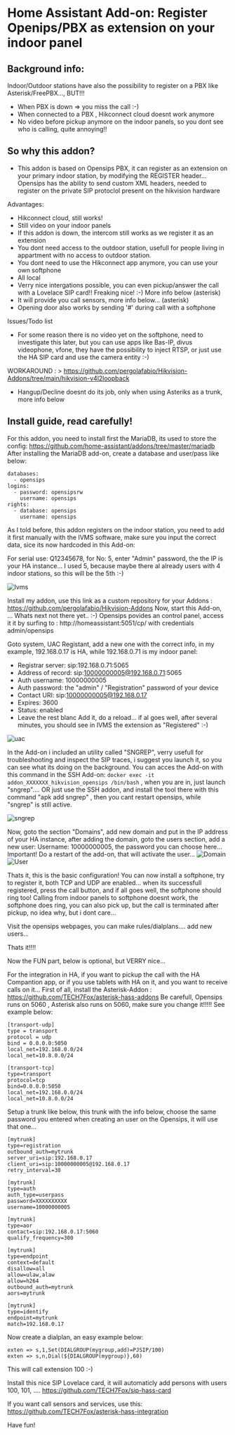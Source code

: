 # Home Assistant Add-on: Register Openips/PBX as extension on your indoor panel

## Background info:

Indoor/Outdoor stations have also the possibility to register on a PBX like Asterisk/FreePBX..., BUT!!!

- When PBX is down => you miss the call :-)
- When connected to a PBX , Hikconnect cloud doesnt work anymore
- No video before pickup anymore on the indoor panels, so you dont see who is calling, quite annoying!!

## So why this addon?
- This addon is based on Opensips PBX, it can register as an extension on your primary indoor station, by modifying the REGISTER header... Opensips has the ability to send custom XML headers, needed to register on the private SIP protoclol present on the hikvision hardware

Advantages:

- Hikconnect cloud, still works!
- Still video on your indoor panels
- If this addon is down, the intercom still works as we register it as an extension
- You dont need access to the outdoor station, usefull for people living in appartment with no access to outdoor station.
- You dont need to use the Hikconnect app anymore, you can use your own softphone
- All local
- Verry nice intergations possible, you can even pickup/answer the call with a Lovelace SIP card!! Freaking nice! :-)  More info below (asterisk)
- It will provide you call sensors, more info below... (asterisk)
- Opening door also works by sending '#' during call with a softphone

Issues/Todo list 

- For some reason there is no video yet on the softphone, need to investigate this later, but you can use apps like Bas-IP, divus videophone, vfone, they have the possibility to inject RTSP, or just use the HA SIP card and use the camera entity :-)

WORKAROUND : > https://github.com/pergolafabio/Hikvision-Addons/tree/main/hikvision-v4l2loopback
- Hangup/Decline doesnt do its job, only when using Asteriks as a trunk, more info below

## Install guide, read carefully!

For this addon, you need to install first the MariaDB, its used to store the config: https://github.com/home-assistant/addons/tree/master/mariadb
After installing the MariaDB add-on, create a database and user/pass like below:

```
databases:
  - opensips
logins:
  - password: opensipsrw
    username: opensips
rights:
  - database: opensips
    username: opensips
```

As I told before, this addon registers on the indoor station, you need to add it first manually with the IVMS software, make sure you input the correct data, sice its now hardcoded in this Add-on:

For serial use: Q12345678, for No: 5, enter "Admin" password, the the IP is your HA instance... I used 5, because maybe there al already users with 4 indoor stations, so this will be the 5th :-)

![Ivms](ivms.PNG)

Install my addon, use this link as a custom repository for your Addons : https://github.com/pergolafabio/Hikvision-Addons
Now, start this Add-on, ... Whats next not there yet.. :-)  Opensips povides an control panel, access it it by surfing to : http://homeassistant:5051/cp/ with credentials admin/opensips

Goto system, UAC Registant, add a new one with the correct info, in my example, 192.168.0.17 is HA, while 192.168.0.71 is my indoor panel:
- Registrar server: sip:192.168.0.71:5065
- Address of record: sip:10000000005@192.168.0.71:5065
- Auth username: 10000000005
- Auth password: the "admin" / "Registration" password of your device
- Contact URI: sip:10000000005@192.168.0.17
- Expires: 3600
- Status: enabled
- Leave the rest blanc
Add it, do a reload... if al goes well, after several minutes, you should see in IVMS the extension as "Registered" :-)

![uac](uac.PNG)


In the Add-on i included an utility called "SNGREP", verry usefull for troubleshooting and inspect the SIP traces, i suggest you launch it, so you can see what its doing on the background. You can acces the Add-on with this command in the SSH Add-on: `docker exec -it addon_XXXXXXX_hikvision_opensips /bin/bash` , when you are in, just launch "sngrep"....  OR just use the SSH addon, and install the tool there with this command "apk add sngrep" , then you cant restart opensips, while "sngrep" is still active.

![sngrep](sngrep.PNG)


Now, goto the section "Domains", add new domain and put in the IP address of your HA instance, after adding the domain, goto the users section, add a new user:
Username: 10000000005, the password you can choose here...
Important! Do a restart of the add-on, that will activate the user...
![Domain](domain.PNG)
![User](user.PNG)

Thats it, this is the basic configuration! You can now install a softphone, try to register it, both TCP and UDP are enabled... when its successfull registered, press the call button, and if all goes well, the softphone should ring too!
Calling from indoor panels to softphone doesnt work, the softphone does ring, you can also pick up, but the call is terminated after pickup, no idea why, but i dont care...

Visit the opensips webpages, you can make rules/dialplans.... add new users... 

Thats it!!!!


Now the FUN part, below is optional, but VERRY nice... 

For the integration in HA, if you want to pickup the call with the HA Compantion app, or if you use tablets with HA on it, and you want to receive calls on it...
First of all, install the Asterisk-Addon : https://github.com/TECH7Fox/asterisk-hass-addons
Be carefull, Opensips runs on 5060 , Asterisk also runs on 5060, make sure you change it!!!!! See example below:

```
[transport-udp]
type = transport
protocol = udp
bind = 0.0.0.0:5050
local_net=192.168.0.0/24
local_net=10.8.0.0/24

[transport-tcp]
type=transport
protocol=tcp
bind=0.0.0.0:5050
local_net=192.168.0.0/24
local_net=10.8.0.0/24
```
Setup a trunk like below, this trunk with the info below, choose the same password you entered when creating an user on the Opensips, it will use that one...

```
[mytrunk]
type=registration
outbound_auth=mytrunk
server_uri=sip:192.168.0.17
client_uri=sip:10000000005@192.168.0.17
retry_interval=30
 
[mytrunk]
type=auth
auth_type=userpass
password=XXXXXXXXXX
username=10000000005
 
[mytrunk]
type=aor
contact=sip:192.168.0.17:5060
qualify_frequency=300
 
[mytrunk]
type=endpoint
context=default
disallow=all
allow=ulaw,alaw
allow=h264
outbound_auth=mytrunk
aors=mytrunk
 
[mytrunk]
type=identify
endpoint=mytrunk
match=192.168.0.17
```

Now create a dialplan, an easy example below:

```
exten => s,1,Set(DIALGROUP(mygroup,add)=PJSIP/100)
exten => s,n,Dial(${DIALGROUP(mygroup)},60)
```

This will call extension 100 :-)

Install this nice SIP Lovelace card, it will automaticly add persons with users 100, 101, ....
https://github.com/TECH7Fox/sip-hass-card

If you want call sensors and services, use this: https://github.com/TECH7Fox/asterisk-hass-integration

Have fun!
